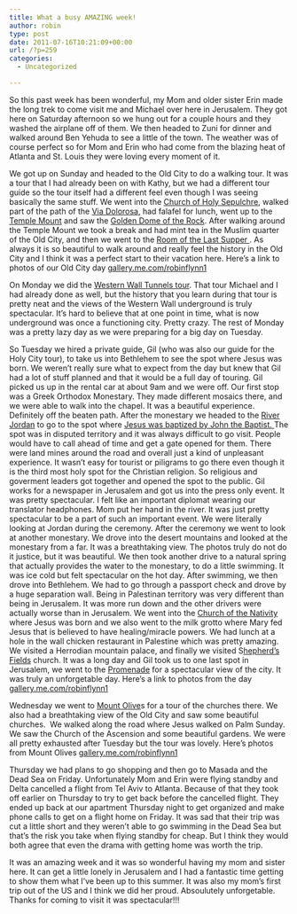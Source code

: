 ```yaml
---
title: What a busy AMAZING week!
author: robin
type: post
date: 2011-07-16T10:21:09+00:00
url: /?p=259
categories:
  - Uncategorized

---
```

So this past week has been wonderful, my Mom and older sister Erin made the long trek to come visit me and Michael over here in Jerusalem. They got here on Saturday afternoon so we hung out for a couple hours and they washed the airplane off of them. We then headed to Zuni for dinner and walked around Ben Yehuda to see a little of the town. The weather was of course perfect so for Mom and Erin who had come from the blazing heat of Atlanta and St. Louis they were loving every moment of it.

We got up on Sunday and headed to the Old City to do a walking tour. It was a tour that I had already been on with Kathy, but we had a different tour guide so the tour itself had a different feel even though I was seeing basically the same stuff. We went into the <a href="http://en.wikipedia.org/wiki/Church_of_the_Holy_Sepulchre" target="_blank">Church of Holy Sepulchre</a>, walked part of the path of the <a href="http://en.wikipedia.org/wiki/Via_Dolorosa" target="_blank">Via Dolorosa</a>, had falafel for lunch, went up to the <a href="http://en.wikipedia.org/wiki/Temple_Mount" target="_blank">Temple Mount</a> and saw the <a href="http://en.wikipedia.org/wiki/Dome_of_the_Rock" target="_blank">Golden Dome of the Rock</a>. After walking around the Temple Mount we took a break and had mint tea in the Muslim quarter of the Old City, and then we went to the <a href="http://en.wikipedia.org/wiki/Last_Supper" target="_blank">Room of the Last Supper </a>. As always it is so beautiful to walk around and really feel the history in the Old City and I think it was a perfect start to their vacation here. Here&#8217;s a link to photos of our Old City day <a href="http://gallery.me.com/robinflynn1#100309&bgcolor=black&view=grid" target="_blank">gallery.me.com/robinflynn1</a>

On Monday we did the <a href="http://en.wikipedia.org/wiki/Western_Wall_Tunnel" target="_blank">Western Wall Tunnels tour</a>. That tour Michael and I had already done as well, but the history that you learn during that tour is pretty neat and the views of the Western Wall underground is truly spectacular. It&#8217;s hard to believe that at one point in time, what is now underground was once a functioning city. Pretty crazy. The rest of Monday was a pretty lazy day as we were preparing for a big day on Tuesday.

So Tuesday we hired a private guide, Gil (who was also our guide for the Holy City tour), to take us into Bethlehem to see the spot where Jesus was born. We weren&#8217;t really sure what to expect from the day but knew that Gil had a lot of stuff planned and that it would be a full day of touring. Gil picked us up in the rental car at about 9am and we were off. Our first stop was a Greek Orthodox Monestary. They made different mosaics there, and we were able to walk into the chapel. It was a beautiful experience. Definitely off the beaten path. After the monestary we headed to the <a href="http://en.wikipedia.org/wiki/Jordan_River" target="_blank">River Jordan</a> to go to the spot where <a href="http://en.wikipedia.org/wiki/Baptism_of_Jesus" target="_blank">Jesus was baptized by John the Baptist. </a> The spot was in disputed territory and it was always difficult to go visit. People would have to call ahead of time and get a gate opened for them. There were land mines around the road and overall just a kind of unpleasant experience. It wasn&#8217;t easy for tourist or piligrams to go there even though it is the third most holy spot for the Christian religion. So religious and goverment leaders got together and opened the spot to the public. Gil works for a newspaper in Jerusalem and got us into the press only event. It was pretty spectacular. I felt like an important diplomat wearing our translator headphones. Mom put her hand in the river. It was just pretty spectacular to be a part of such an important event. We were literally looking at Jordan during the ceremony. After the ceremony we went to look at another monestary. We drove into the desert mountains and looked at the monestary from a far. It was a breathtaking view. The photos truly do not do it justice, but it was beautiful. We then took another drive to a natural spring that actually provides the water to the monestary, to do a little swimming. It was ice cold but felt spectacular on the hot day. After swimming, we then drove into Bethlehem. We had to go through a passport check and drove by a huge separation wall. Being in Palestinan territory was very different than being in Jerusalem. It was more run down and the other drivers were actually worse than in Jerusalem. We went into the <a href="http://en.wikipedia.org/wiki/Church_of_the_Nativity" target="_blank">Church of the Nativity</a> where Jesus was born and we also went to the milk grotto where Mary fed Jesus that is believed to have healing/miracle powers. We had lunch at a hole in the wall chicken restaurant in Palestine which was pretty amazing. We visited a Herrodian mountain palace, and finally we visited S<a href="http://www.sacred-destinations.com/israel/bethlehem-shepherds-fields" target="_blank">hepherd&#8217;s Fields</a> church. It was a long day and Gil took us to one last spot in Jerusalem, we went to the <a href="http://en.wikipedia.org/wiki/Talpiot#Haas_Promenade" target="_blank">Promenade</a> for a spectacular view of the city. It was truly an unforgetable day. Here&#8217;s a link to photos from the day <a href="http://gallery.me.com/robinflynn1#100314&bgcolor=black&view=grid" target="_blank">gallery.me.com/robinflynn1</a>

Wednesday we went to <a href="http://en.wikipedia.org/wiki/Mount_of_Olives" target="_blank">Mount Olive</a>s for a tour of the churches there. We also had a breathtaking view of the Old City and saw some beautiful churches.  We walked along the road where Jesus walked on Palm Sunday. We saw the Church of the Ascension and some beautiful gardens. We were all pretty exhausted after Tuesday but the tour was lovely. Here&#8217;s photos from Mount Olives <a href="http://gallery.me.com/robinflynn1#100326" target="_blank">gallery.me.com/robinflynn1</a>

Thursday we had plans to go shopping and then go to Masada and the Dead Sea on Friday. Unfortunately Mom and Erin were flying standby and Delta cancelled a flight from Tel Aviv to Atlanta. Because of that they took off earlier on Thursday to try to get back before the cancelled flight. They ended up back at our apartment Thursday night to get organized and make phone calls to get on a flight home on Friday. It was sad that their trip was cut a little short and they weren&#8217;t able to go swimming in the Dead Sea but that&#8217;s the risk you take when flying standby for cheap. But I think they would both agree that even the drama with getting home was worth the trip.

It was an amazing week and it was so wonderful having my mom and sister here. It can get a little lonely in Jerusalem and I had a fantastic time getting to show them what I&#8217;ve been up to this summer. It was also my mom&#8217;s first trip out of the US and I think we did her proud. Absoulutely unforgetable. Thanks for coming to visit it was spectacular!!!